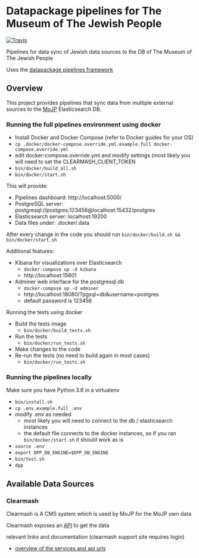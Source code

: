 # Datapackage pipelines for The Museum of The Jewish People

[![Travis](https://img.shields.io/travis/Beit-Hatfutsot/mojp-dbs-pipelines/master.svg)](https://travis-ci.org/Beit-Hatfutsot/mojp-dbs-pipelines)

Pipelines for data sync of Jewish data sources to the DB of The Museum of The Jewish People

Uses the [datapackage pipelines framework](https://github.com/frictionlessdata/datapackage-pipelines)


## Overview

This project provides pipelines that sync data from multiple external sources to the [MoJP](http://dbs.bh.org.il/) Elasticsearch DB.


### Running the full pipelines environment using docker

* Install Docker and Docker Compose (refer to Docker guides for your OS)
* `cp .docker/docker-compose.override.yml.example.full docker-compose.override.yml`
* edit docker-compose.override.yml and modify settings (most likely you will need to set the CLEARMASH_CLIENT_TOKEN
* `bin/docker/build_all.sh`
* `bin/docker/start.sh`

This will provide:

* Pipelines dashboard: http://localhost:5000/
* PostgreSQL server: postgresql://postgres:123456@localhost:15432/postgres
* Elasticsearch server: localhost:19200
* Data files under: .docker/.data

After every change in the code you should run `bin/docker/build.sh && bin/docker/start.sh`

Additional features:

* Kibana for visualizations over Elasticsearch
  * `docker-compose up -d kibana`
  * http://localhost:15601
* Adminer web interface for the postgresql db
  * `docker-compose up -d adminer`
  * http://localhost:18080/?pgsql=db&username=postgres
  * default password is 123456

Running the tests using docker

* Build the tests image
  * `bin/docker/build_tests.sh`
* Run the tests
  * `bin/docker/run_tests.sh`
* Make changes to the code
* Re-run the tests (no need to build again in most cases)
  * `bin/docker/run_tests.sh`

### Running the pipelines locally

Make sure you have Python 3.6 in a virtualenv

* `bin/install.sh`
* `cp .env.example.full .env`
* modify .env as needed
  * most likely you will need to connect to the db / elasticsearch instances
  * the default file connects to the docker instances, so if you ran `bin/docker/start.sh` it should work as is
* `source .env`
* `export DPP_DB_ENGINE=$DPP_DB_ENGINE`
* `bin/test.sh`
* `dpp`


## Available Data Sources

### Clearmash

Clearmash is A CMS system which is used by MoJP for the MoJP own data

Clearmash exposes an [API](https://bh.clearmash.com/API/V5/Services/) to get the data

relevant links and documentation (clearmash support site requires login)

* [overview of the services and api urls](https://www.clearmash.com/skn/c7/Support/e1043/External_Resources_API__Server_API_)

